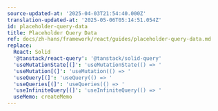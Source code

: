 ```yaml
---
source-updated-at: '2025-04-03T21:54:40.000Z'
translation-updated-at: '2025-05-06T05:14:51.054Z'
id: placeholder-query-data
title: Placeholder Query Data
ref: docs/zh-hans/framework/react/guides/placeholder-query-data.md
replace:
  React: Solid
  '@tanstack/react-query': '@tanstack/solid-query'
  'useMutationState[(]': 'useMutationState(() => '
  'useMutation[(]': 'useMutation(() => '
  'useQuery[(]': 'useQuery(() => '
  'useQueries[(]': 'useQueries(() => '
  'useInfiniteQuery[(]': 'useInfiniteQuery(() => '
  useMemo: createMemo
---
```



